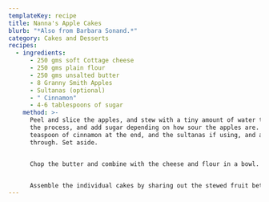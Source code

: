 ```yaml
---
templateKey: recipe
title: Nanna's Apple Cakes
blurb: "*Also from Barbara Sonand.*"
category: Cakes and Desserts
recipes:
  - ingredients:
      - 250 gms soft Cottage cheese
      - 250 gms plain flour
      - 250 gms unsalted butter
      - 8 Granny Smith Apples
      - Sultanas (optional)
      - " Cinnamon"
      - 4-6 tablespoons of sugar
    method: >-
      Peel and slice the apples, and stew with a tiny amount of water to start
      the process, and add sugar depending on how sour the apples are. Add a
      teaspoon of cinnamon at the end, and the sultanas if using, and and stir
      through. Set aside.


      Chop the butter and combine with the cheese and flour in a bowl. Make a pastry by mixing with your hands until smooth, wrap in plastic and chill in the freezer (this dough can be made the day before and frozen overnight, and thawed out when the apples are being prepared). Roll out into a square with the thickness of about 2mm. Divide into about 40 little squares.


      Assemble the individual cakes by sharing out the stewed fruit between the squares. Fold the corners up to make little octagons, and bake in 200°C oven for about twenty minutes (judge by the colour you like, but at least "golden").
---
```

